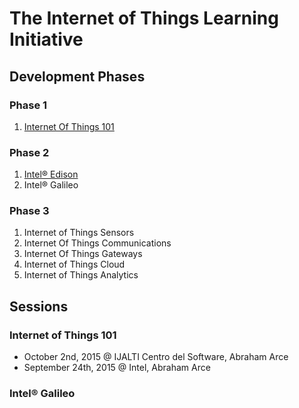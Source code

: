 The Internet of Things Learning Initiative
==

## Development Phases

### Phase 1
1. [Internet Of Things 101](https://theiotlearninginitiative.gitbooks.io/internetofthings101/)

### Phase 2
1. [Intel® Edison](https://theiotlearninginitiative.gitbooks.io/inteledison/)
2. Intel® Galileo

### Phase 3
1. Internet of Things Sensors
2. Internet Of Things Communications
3. Internet Of Things Gateways
4. Internet of Things Cloud
5. Internet of Things Analytics

## Sessions

### Internet of Things 101
- October 2nd, 2015 @ IJALTI Centro del Software, Abraham Arce
- September 24th, 2015 @ Intel, Abraham Arce

### Intel® Galileo